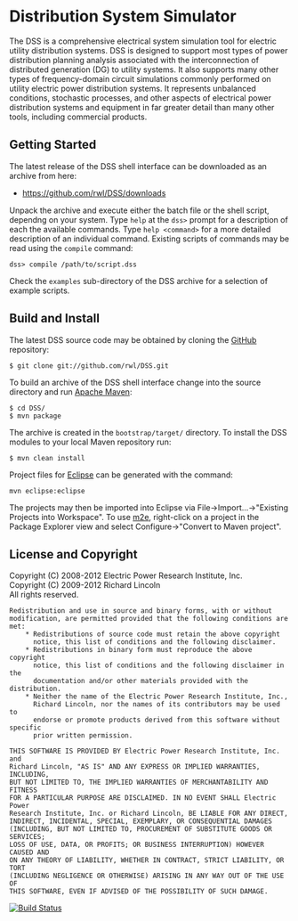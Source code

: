 Distribution System Simulator
=============================

The DSS is a comprehensive electrical system simulation tool for electric
utility distribution systems.  DSS is designed to support most types of
power distribution planning analysis associated with the interconnection
of distributed generation (DG) to utility systems.  It also supports many
other types of frequency-domain circuit simulations commonly performed on
utility electric power distribution systems.  It represents unbalanced
conditions, stochastic processes, and other aspects of electrical power
distribution systems and equipment in far greater detail than many other
tools, including commercial products.

Getting Started
---------------

The latest release of the DSS shell interface can be downloaded as an archive
from here:

 * https://github.com/rwl/DSS/downloads

Unpack the archive and execute either the batch file or the shell script,
dependng on your system. Type `help` at the `dss>` prompt for a description
of each the available commands. Type `help <command>` for a more
detailed description of an individual command. Existing scripts of commands
may be read using the `compile` command:

    dss> compile /path/to/script.dss

Check the `examples` sub-directory of the DSS archive for a selection of
example scripts.

Build and Install
-----------------

The latest DSS source code may be obtained by cloning the
[GitHub](https://github.com/rwl/DSS) repository:

    $ git clone git://github.com/rwl/DSS.git

To build an archive of the DSS shell interface change into the source
directory and run [Apache Maven](http://maven.apache.org/):

    $ cd DSS/
    $ mvn package

The archive is created in the `bootstrap/target/` directory. To install
the DSS modules to your local Maven repository run:

    $ mvn clean install

Project files for [Eclipse](http://eclipse.org/) can be generated with
the command:

    mvn eclipse:eclipse

The projects may then be imported into Eclipse via
File->Import...->"Existing Projects into Workspace". To use
[m2e](http://www.eclipse.org/m2e/), right-click on a project in the
Package Explorer view and select Configure->"Convert to Maven project".

License and Copyright
---------------------

Copyright (C) 2008-2012 Electric Power Research Institute, Inc.  
Copyright (C) 2009-2012 Richard Lincoln  
All rights reserved.

    Redistribution and use in source and binary forms, with or without  
    modification, are permitted provided that the following conditions are met:  
        * Redistributions of source code must retain the above copyright  
          notice, this list of conditions and the following disclaimer.  
        * Redistributions in binary form must reproduce the above copyright  
          notice, this list of conditions and the following disclaimer in the  
          documentation and/or other materials provided with the distribution.  
        * Neither the name of the Electric Power Research Institute, Inc.,  
          Richard Lincoln, nor the names of its contributors may be used to  
          endorse or promote products derived from this software without specific  
          prior written permission.  

    THIS SOFTWARE IS PROVIDED BY Electric Power Research Institute, Inc. and  
    Richard Lincoln, "AS IS" AND ANY EXPRESS OR IMPLIED WARRANTIES, INCLUDING,  
    BUT NOT LIMITED TO, THE IMPLIED WARRANTIES OF MERCHANTABILITY AND FITNESS  
    FOR A PARTICULAR PURPOSE ARE DISCLAIMED. IN NO EVENT SHALL Electric Power  
    Research Institute, Inc. or Richard Lincoln, BE LIABLE FOR ANY DIRECT,  
    INDIRECT, INCIDENTAL, SPECIAL, EXEMPLARY, OR CONSEQUENTIAL DAMAGES  
    (INCLUDING, BUT NOT LIMITED TO, PROCUREMENT OF SUBSTITUTE GOODS OR SERVICES;  
    LOSS OF USE, DATA, OR PROFITS; OR BUSINESS INTERRUPTION) HOWEVER CAUSED AND  
    ON ANY THEORY OF LIABILITY, WHETHER IN CONTRACT, STRICT LIABILITY, OR TORT  
    (INCLUDING NEGLIGENCE OR OTHERWISE) ARISING IN ANY WAY OUT OF THE USE OF  
    THIS SOFTWARE, EVEN IF ADVISED OF THE POSSIBILITY OF SUCH DAMAGE.  

[![Build Status](https://secure.travis-ci.org/rwl/DSS.png)](http://travis-ci.org/rwl/DSS)


